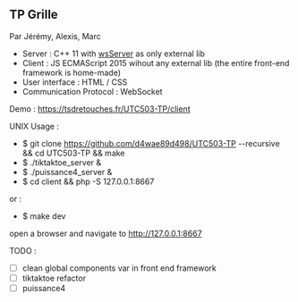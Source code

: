 ## TP Grille

Par Jérémy, Alexis, Marc

- Server : C++ 11 with [wsServer](https://github.com/Theldus/wsServer) as only external lib
- Client : JS ECMAScript 2015 wihout any external lib (the entire front-end framework is home-made)
- User interface : HTML / CSS
- Communication Protocol : WebSocket

Demo : https://tsdretouches.fr/UTC503-TP/client

UNIX Usage : 

- $ git clone https://github.com/d4wae89d498/UTC503-TP --recursive && cd UTC503-TP && make
- $ ./tiktaktoe_server & 
- $ ./puissance4_server &
- $ cd client && php -S 127.0.0.1:8667

or :

- $ make dev

open a browser and navigate to http://127.0.0.1:8667


TODO :

- [ ] clean global components var in front end framework
- [ ] tiktaktoe refactor
- [ ] puissance4
